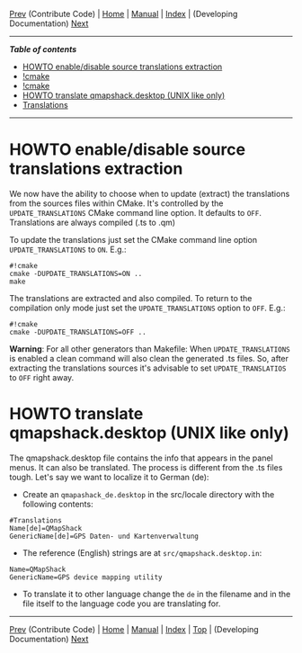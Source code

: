 [Prev](DeveloperCommitCode) (Contribute Code) | [Home](Home) | [Manual](DocMain) | [Index](AxAdvIndex) | (Developing Documentation) [Next](DevelopingDocumentation)
- - -

***Table of contents***

* [HOWTO enable/disable source translations extraction](#howto-enabledisable-source-translations-extraction)
* [!cmake](#cmake)
* [!cmake](#cmake)
* [HOWTO translate qmapshack.desktop (UNIX like only)](#howto-translate-qmapshackdesktop-unix-like-only)
* [Translations](#translations)

* * * * * * * * * *
 
# HOWTO enable/disable source translations extraction #
We now have the ability to choose when to update (extract) the
translations from the sources files within CMake. It's controlled by the `UPDATE_TRANSLATIONS` CMake command line option. It defaults to `OFF`. Translations are always compiled (.ts to .qm)

To update the translations just set the CMake command line option `UPDATE_TRANSLATIONS` to `ON`. E.g.:
```
#!cmake
cmake -DUPDATE_TRANSLATIONS=ON ..
make

```
The translations are extracted and also compiled. To return to the compilation only mode just set the `UPDATE_TRANSLATIONS` option to `OFF`. E.g.:

```
#!cmake
cmake -DUPDATE_TRANSLATIONS=OFF ..
```

**Warning**: For all other generators than Makefile: When `UPDATE_TRANSLATIONS` is enabled a clean command will also clean the generated .ts files. So, after extracting the translations sources it's advisable to set `UPDATE_TRANSLATIOS` to `OFF` right away.

# HOWTO translate qmapshack.desktop (UNIX like only) #
The qmapshack.desktop file contains the info that appears in the panel menus. It can also be translated. The process is different from the .ts files tough. Let's say we want to localize it to German (de):

* Create an `qmapashack_de.desktop` in the src/locale directory with the following contents:

```
#Translations
Name[de]=QMapShack
GenericName[de]=GPS Daten- und Kartenverwaltung
```
* The reference (English) strings are at `src/qmapshack.desktop.in`:
```
Name=QMapShack
GenericName=GPS device mapping utility
```
* To translate it to other language change the `de` in the filename and in the file itself to the language code you are translating for.

- - -
[Prev](DeveloperCommitCode) (Contribute Code) | [Home](Home) | [Manual](DocMain) | [Index](AxAdvIndex) | [Top](#) | (Developing Documentation) [Next](DevelopingDocumentation)
